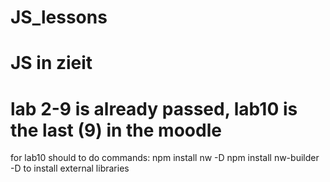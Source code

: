 # JS_lessons
JS in zieit
===================================================================
lab 2-9 is already passed, lab10 is the last (9) in the moodle
===================================================================
for lab10 should to do commands:
npm install nw  -D
npm install nw-builder -D 
to install external libraries
